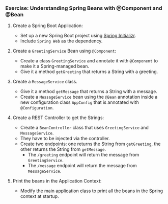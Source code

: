 ### Exercise: Understanding Spring Beans with @Component and @Bean

1. Create a Spring Boot Application:
    - Set up a new Spring Boot project using [Spring Initializr](https://start.spring.io/).
    - Include `Spring Web` as the dependency.

2. Create a `GreetingService` Bean using `@Component`:
    - Create a class `GreetingService` and annotate it with `@Component` to make it a Spring-managed bean.
    - Give it a method `getGreeting` that returns a String with a greeting.

3. Create a `MessageService` class.
    - Give it a method `getMessage` that returns a String with a message.
    - Create a `MessageService` bean using the `@Bean` annotation inside a new configuration class `AppConfig` that is annotated with `@Configuration`.

4. Create a REST Controller to get the Strings:
    - Create a `BeanController` class that uses `GreetingService` and `MessageService`.
    - They have to be injected via the controller.
    - Create two endpoints: one returns the String from `getGreeting`, the other returns the String from `getMessage`.
        - The `/greeting` endpoint will return the message from `GreetingService`.
        - The `/message` endpoint will return the message from `MessageService`.

5. Print the beans in the Application Context:
    - Modify the main application class to print all the beans in the Spring context at startup.

